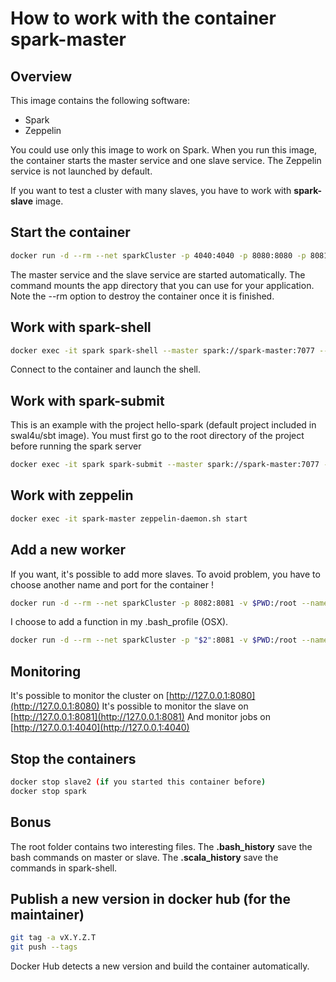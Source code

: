 # How to work with the container spark-master

## Overview

This image contains the following software:

- Spark
- Zeppelin

You could use only this image to work on Spark.
When you run this image, the container starts the master service and one slave service.
The Zeppelin service is not launched by default.

If you want to test a cluster with many slaves, you have to work with **spark-slave** image.

## Start the container

```bash
docker run -d --rm --net sparkCluster -p 4040:4040 -p 8080:8080 -p 8081:8081 -p 8090:8090 -v $PWD:/root -v notebook:/usr/local/zeppelin/notebook -v zeppelin:/usr/local/zeppelin/conf --name spark-master -h spark-master swal4u/spark-master:v2.3.0.3'
```

The master service and the slave service are started automatically.
The command mounts the app directory that you can use for your application.
Note the --rm option to destroy the container once it is finished.

## Work with spark-shell

```bash
docker exec -it spark spark-shell --master spark://spark-master:7077 --executor-memory 2G
```

Connect to the container and launch the shell.

## Work with spark-submit

This is an example with the project hello-spark (default project included in swal4u/sbt image).
You must first go to the root directory of the project before running the spark server

```bash
docker exec -it spark spark-submit --master spark://spark-master:7077 --executor-memory 2G --class fr.stephanewalter.hello.Connexion target/scala-2.11/hello-spark_2.11-0.0.1.jar
```

## Work with zeppelin

```bash
docker exec -it spark-master zeppelin-daemon.sh start
```

## Add a new worker

If you want, it's possible to add more slaves.
To avoid problem, you have to choose another name and port for the container !

```bash
docker run -d --rm --net sparkCluster -p 8082:8081 -v $PWD:/root --name slave2 -h slave2 swal4u/spark-slave:v2.3.0.1
```

I choose to add a function in my .bash_profile (OSX).

```bash
docker run -d --rm --net sparkCluster -p "$2":8081 -v $PWD:/root --name "$1" -h "$1" swal4u/spark-slave:v2.3.0.1
```

## Monitoring

It's possible to monitor the cluster on [http://127.0.0.1:8080](http://127.0.0.1:8080)
It's possible to monitor the slave on [http://127.0.0.1:8081](http://127.0.0.1:8081)
And monitor jobs on [http://127.0.0.1:4040](http://127.0.0.1:4040)

## Stop the containers

```bash
docker stop slave2 (if you started this container before)
docker stop spark
```

## Bonus

The root folder contains two interesting files.
The **.bash_history** save the bash commands on master or slave.
The **.scala_history** save the commands in spark-shell.

## Publish a new version in docker hub (for the maintainer)

```bash
git tag -a vX.Y.Z.T
git push --tags
```

Docker Hub detects a new version and build the container automatically.
